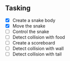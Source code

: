 ## Tasking
- [x] Create a snake body
- [x] Move the snake
- [ ] Control the snake
- [ ] Detect collision with food
- [ ] Create a scoreboard
- [ ] Detect collision with wall
- [ ] Detect collision with tail